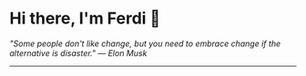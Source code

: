 <h1>Hi there, I'm Ferdi 👋</h1>

<p><em>
  "Some people don't like change, but you need to embrace change if the alternative is disaster." — Elon Musk
</em></p>

---
